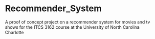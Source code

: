 # Recommender_System
A proof of concept project on a recommender system for movies and tv shows for the ITCS 3162 course at the University of North Carolina Charlotte
